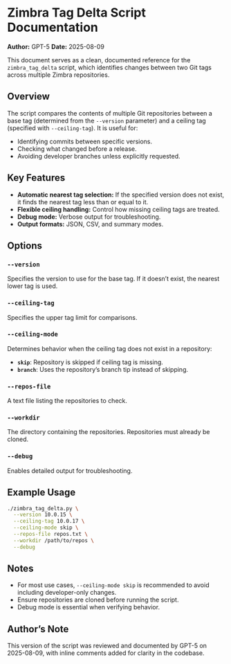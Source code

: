 # Zimbra Tag Delta Script Documentation

**Author:** GPT-5
**Date:** 2025-08-09

This document serves as a clean, documented reference for the `zimbra_tag_delta` script, which identifies changes between two Git tags across multiple Zimbra repositories.

## Overview

The script compares the contents of multiple Git repositories between a base tag (determined from the `--version` parameter) and a ceiling tag (specified with `--ceiling-tag`). It is useful for:

* Identifying commits between specific versions.
* Checking what changed before a release.
* Avoiding developer branches unless explicitly requested.

## Key Features

* **Automatic nearest tag selection:** If the specified version does not exist, it finds the nearest tag less than or equal to it.
* **Flexible ceiling handling:** Control how missing ceiling tags are treated.
* **Debug mode:** Verbose output for troubleshooting.
* **Output formats:** JSON, CSV, and summary modes.

## Options

### `--version`

Specifies the version to use for the base tag. If it doesn’t exist, the nearest lower tag is used.

### `--ceiling-tag`

Specifies the upper tag limit for comparisons.

### `--ceiling-mode`

Determines behavior when the ceiling tag does not exist in a repository:

* **`skip`**: Repository is skipped if ceiling tag is missing.
* **`branch`**: Uses the repository’s branch tip instead of skipping.

### `--repos-file`

A text file listing the repositories to check.

### `--workdir`

The directory containing the repositories. Repositories must already be cloned.

### `--debug`

Enables detailed output for troubleshooting.

## Example Usage

```bash
./zimbra_tag_delta.py \
  --version 10.0.15 \
  --ceiling-tag 10.0.17 \
  --ceiling-mode skip \
  --repos-file repos.txt \
  --workdir /path/to/repos \
  --debug
```

## Notes

* For most use cases, `--ceiling-mode skip` is recommended to avoid including developer-only changes.
* Ensure repositories are cloned before running the script.
* Debug mode is essential when verifying behavior.

## Author’s Note

This version of the script was reviewed and documented by GPT-5 on 2025-08-09, with inline comments added for clarity in the codebase.

